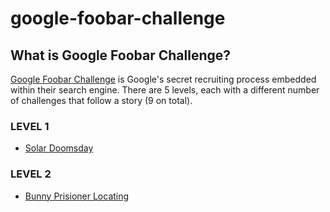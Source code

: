 # google-foobar-challenge

## What is Google Foobar Challenge?
[Google Foobar Challenge](https://foobar.withgoogle.com/) is Google's secret recruiting process embedded within their search engine. There are 5 levels, each with a different number of challenges that follow a story (9 on total).

### LEVEL 1
* [Solar Doomsday](https://github.com/andrefpoliveira/google-foobar-challenge/tree/main/Level%201/Solar%20Doomsday)

### LEVEL 2
* [Bunny Prisioner Locating](https://github.com/andrefpoliveira/google-foobar-challenge/tree/main/Level%202/Bunny%20Prisioner%20Locating)
